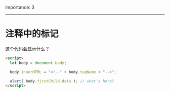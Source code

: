 importance: 3

---

# 注释中的标记

这个代码会显示什么？

```html
<script>
  let body = document.body;

  body.innerHTML = "<!--" + body.tagName + "-->";

  alert( body.firstChild.data ); // what's here?
</script>
```
